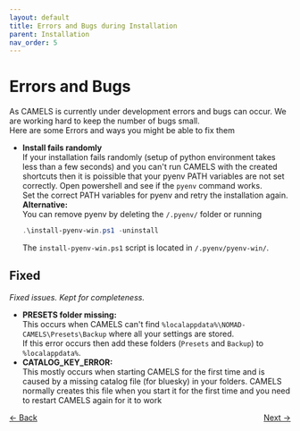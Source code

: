 ```yaml
---
layout: default
title: Errors and Bugs during Installation
parent: Installation
nav_order: 5
---
```


# Errors and Bugs
As CAMELS is currently under development errors and bugs can occur. We are working hard to keep the number of bugs small.\
Here are some Errors and ways you might be able to fix them

- **Install fails randomly**\
If your installation fails randomly (setup of python environment takes less than a few seconds) and you can't run CAMELS with the created shortcuts then it is poissible that your pyenv PATH variables are not set correctly. Open powershell and  see if the `pyenv` command works.\
Set the correct PATH variables for pyenv and retry the installation again.\
**Alternative:**\
You can remove pyenv by deleting the `/.pyenv/` folder or running 
    ```powershell
    .\install-pyenv-win.ps1 -uninstall
    ``` 
  The `install-pyenv-win.ps1` script is located in `/.pyenv/pyenv-win/`.

## Fixed
_Fixed issues. Kept for completeness._
- **PRESETS folder missing:**\
This occurs when CAMELS can't find `%localappdata%\NOMAD-CAMELS\Presets\Backup` where all your settings are stored.\
If this error occurs then  add these folders (`Presets` and `Backup`) to `%localappdata%`.
- **CATALOG_KEY_ERROR:**\
  This mostly occurs when starting CAMELS for the first time and is caused by a missing catalog file (for bluesky) in your folders. CAMELS normally creates this file when you start it for the first time and you need to restart CAMELS again for it to work


<p style="text-align:left;">
  <span style="color: grey;">
  <a href="./installation_custom_macos.html">&larr; Back</a>
  </span>
  <span style="float:right;">
    <a href="./installation_uninstall.html">Next &rarr;</a><br>
  </span>
</p>
